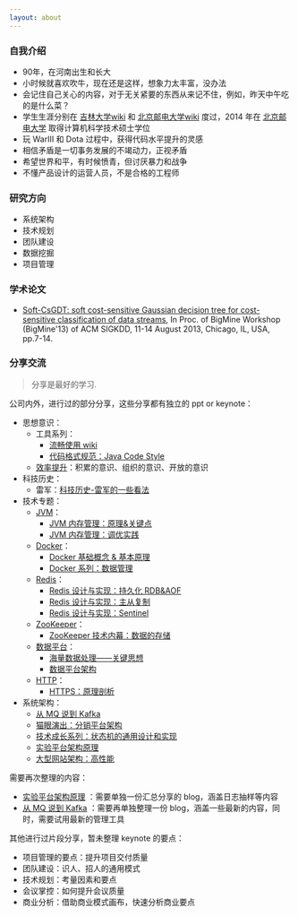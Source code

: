 ```yaml
---
layout: about
---
```


### 自我介绍

* 90年，在河南出生和长大
* 小时候就喜欢吹牛，现在还是这样，想象力太丰富，没办法
* 会记住自己关心的内容，对于无关紧要的东西从来记不住，例如，昨天中午吃的是什么菜？
* 学生生涯分别在 [吉林大学][吉林大学-百度][wiki][吉林大学] 和 [北京邮电大学][北京邮电大学-百度][wiki][北京邮电大学] 度过，2014 年在 [北京邮电大学] 取得计算机科学技术硕士学位
* 玩 WarIII 和 Dota 过程中，获得代码水平提升的灵感
* 相信矛盾是一切事务发展的不竭动力，正视矛盾
* 希望世界和平，有时候愤青，但讨厌暴力和战争
* 不懂产品设计的运营人员，不是合格的工程师



### 研究方向

* 系统架构
* 技术规划
* 团队建设
* 数据挖掘
* 项目管理


### 学术论文

* [Soft-CsGDT: soft cost-sensitive Gaussian decision tree for cost-sensitive classification of data streams], In Proc. of BigMine Workshop (BigMine'13) of ACM SIGKDD, 11-14 August 2013, Chicago, IL, USA, pp.7-14. 

### 分享交流

> 分享是最好的学习.

公司内外，进行过的部分分享，这些分享都有独立的 ppt or keynote：

* 思想意识：
	* 工具系列：
		* [流畅使用 wiki](http://ningg.top/tool-personal-confluence-wiki-keymaps/)
		* [代码格式规范：Java Code Style](http://ningg.top/tool-personal-intellij-idea-java-code-style/)
	* [效率提升](http://ningg.top/category/#%E6%95%88%E7%8E%87%E6%8F%90%E5%8D%87-ref)：积累的意识、组织的意识、开放的意识
* 科技历史：
	* 雷军：[科技历史-雷军的一些看法](http://ningg.top/tech-history-01-leijun-xiaomi/) 
* 技术专题：
	* [JVM](http://ningg.top/category/#jvm-ref)：
		* [JVM 内存管理：原理&关键点](http://ningg.top/jvm-series-jvm-practice-jvm-gc-principle/)
		* [JVM 内存管理：调优实践](http://ningg.top/jvm-series-jvm-practice-jvm-gc-practices-tips/)
	* [Docker](http://ningg.top/category/#docker-ref)：
		* [Docker 基础概念 & 基本原理](http://ningg.top/docker-series-07-docker-summary-general-introduction/)
		* [Docker 系列：数据管理](http://ningg.top/docker-series-07-docker-storage-management/)
	* [Redis](http://ningg.top/category/#redis-ref)：
		* [Redis 设计与实现：持久化 RDB&AOF](http://ningg.top/redis-lesson-5-redis-rdb-and-aof/)
		* [Redis 设计与实现：主从复制](http://ningg.top/redis-lesson-8-redis-master-slave/)
		* [Redis 设计与实现：Sentinel](http://ningg.top/redis-lesson-9-redis-sentinel/)
	* [ZooKeeper](http://ningg.top/category/#zookeeper-ref)：
		* [ZooKeeper 技术内幕：数据的存储](http://ningg.top/zookeeper-lesson-9-zookeeper-data-and-storage/)
	* [数据平台](http://ningg.top/category/#%E6%95%B0%E6%8D%AE%E5%B9%B3%E5%8F%B0-ref)：
		* [海量数据处理——关键思想](http://ningg.top/massive-data-series-process-massive-data-key-points/)
		* [数据平台架构](http://ningg.top/massive-data-series-data-platform-framework/)
	* [HTTP](http://ningg.top/category/#http-ref)：
		* [HTTPS：原理剖析](http://ningg.top/introduction-of-https/)
* 系统架构：
	* [从 MQ 说到 Kafka](http://ningg.top/category/#kafka-ref)
	* [猫眼演出：分销平台架构](http://ningg.top/arch-series-maoyan-show-open-platform-arch/)
	* [技术成长系列：状态机的通用设计和实现](http://ningg.top/tech-growth-series-status-machine-general-design-and-key-points/)
	* [实验平台架构原理](http://ningg.top/category/#experiment-ref) 
	* [大型网站架构：高性能](http://ningg.top/large-scale-web-app-tech-1/)


需要再次整理的内容：

* [实验平台架构原理](http://ningg.top/category/#experiment-ref) ：需要单独一份汇总分享的 blog，涵盖日志抽样等内容
* [从 MQ 说到 Kafka](http://ningg.top/category/#kafka-ref) ：需要再单独整理一份 blog，涵盖一些最新的内容，同时，需要试用最新的管理工具

其他进行过片段分享，暂未整理 keynote 的要点：

* 项目管理的要点：提升项目交付质量
* 团队建设：识人、招人的通用模式
* 技术规划：考量因素和要点
* 会议掌控：如何提升会议质量
* 商业分析：借助商业模式画布，快速分析商业要点























[北京邮电大学]:		http://en.wikipedia.org/wiki/Beijing_University_of_Posts_and_Telecommunications
[吉林大学]:			http://en.wikipedia.org/wiki/Jilin_University

[北京邮电大学-百度]:		http://baike.baidu.com/view/3262.htm
[吉林大学-百度]:			http://baike.baidu.com/view/4124.htm

[Soft-CsGDT: soft cost-sensitive Gaussian decision tree for cost-sensitive classification of data streams]:			http://dl.acm.org/citation.cfm?id=2501223
[KDD 2013]:					http://www.kdd.org/kdd2013/


[DOI: 10.1145/2501221.2501223]:		http://dx.doi.org/10.1145/2501221.2501223
[微盘soft-csgdt]:					http://vdisk.weibo.com/s/Cbfky8Pvdfij5

